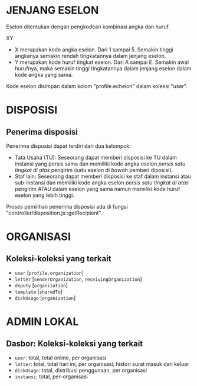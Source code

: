 # JENJANG ESELON

Eselon ditentukan dengan pengkodean kombinasi angka dan huruf. 

XY

 * X merupakan kode angka eselon. Dari 1 sampai 5. Semakin tinggi angkanya semakin rendah tingkatannya dalam jenjang eselon.
 * Y merupakan kode huruf tingkat eselon. Dari A sampai E. Semakin awal hurufnya, maka semakin tinggi tingkatannya dalam jenjang eselon dalam kode angka yang sama.

Kode eselon disimpan dalam kolom "profile.echelon" dalam koleksi "user".

# DISPOSISI
## Penerima disposisi

Penerima disposisi dapat terdiri dari dua kelompok:
 * Tata Usaha (TU): Seseorang dapat memberi disposisi ke TU dalam instansi yang persis sama dan memiliki kode angka eselon *persis satu tingkat di atas* pengirim (satu eselon di *bawah* pemberi diposisi).
 * Staf lain: Seseorang dapat memberi disposisi ke staf dalam instansi atau sub-instansi dan memiliki kode angka eselon *persis satu tingkat di atas* pengirim *ATAU* dalam eselon yang sama namun memiliki kode huruf eselon yang lebih tinggi.

Proses pemilihan penerima disposisi ada di fungsi "controller/disposition.js::getRecipient". 

# ORGANISASI 

## Koleksi-koleksi yang terkait

- `user` [`profile.organization`]
- `letter` [`senderOrganization`, `receivingOrganization`]
- `deputy` [`organization`]
- `template` [`sharedTo`]
- `diskUsage` [`organization`]

# ADMIN LOKAL

## Dasbor: Koleksi-koleksi yang terkait

- `user`: total, total online, per organisasi
- `letter`: total, total hari ini, per organisasi, histori surat masuk dan keluar
- `diskUsage`: total, distribusi penggunaan, per organisasi
- `instansi`: total, per-organisasi




